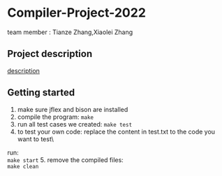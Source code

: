 # Compiler-Project-2022
team member : Tianze Zhang,Xiaolei Zhang

## Project description

[description](https://github.com/tomztz/Compiler-Project-2022/blob/master/project.pdf)
## Getting started

1. make sure jflex and bison are installed
2. compile the program:
  `make`
3. run all test cases we created:
  `make test`
4. to test your own code:
  replace the content in test.txt to the code you want to test\
  
  run:\
    `make start`
5. remove the compiled files:\
    `make clean`







